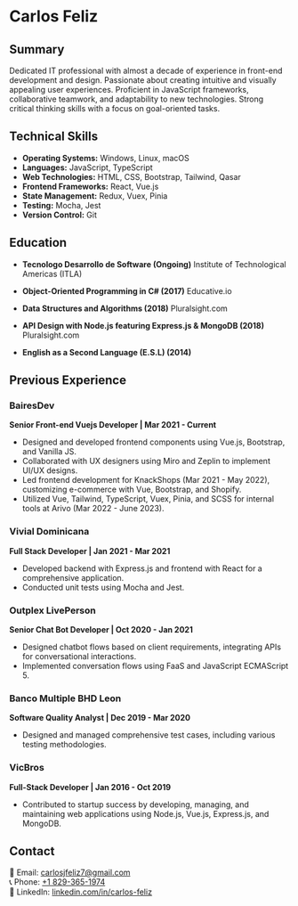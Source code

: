 # Carlos Feliz
## Summary
Dedicated IT professional with almost a decade of experience in front-end development and design. Passionate about creating intuitive and visually appealing user experiences. Proficient in JavaScript frameworks, collaborative teamwork, and adaptability to new technologies. Strong critical thinking skills with a focus on goal-oriented tasks.

## Technical Skills
- **Operating Systems:** Windows, Linux, macOS
- **Languages:** JavaScript, TypeScript
- **Web Technologies:** HTML, CSS, Bootstrap, Tailwind, Qasar
- **Frontend Frameworks:** React, Vue.js
- **State Management:** Redux, Vuex, Pinia
- **Testing:** Mocha, Jest
- **Version Control:** Git

## Education
- **Tecnologo Desarrollo de Software (Ongoing)**
  Institute of Technological Americas (ITLA)

- **Object-Oriented Programming in C# (2017)**
  Educative.io

- **Data Structures and Algorithms (2018)**
  Pluralsight.com

- **API Design with Node.js featuring Express.js & MongoDB (2018)**
  Pluralsight.com

- **English as a Second Language (E.S.L) (2014)**

## Previous Experience
### BairesDev
**Senior Front-end Vuejs Developer | Mar 2021 - Current**
- Designed and developed frontend components using Vue.js, Bootstrap, and Vanilla JS.
- Collaborated with UX designers using Miro and Zeplin to implement UI/UX designs.
- Led frontend development for KnackShops (Mar 2021 - May 2022), customizing e-commerce with Vue, Bootstrap, and Shopify.
- Utilized Vue, Tailwind, TypeScript, Vuex, Pinia, and SCSS for internal tools at Arivo (Mar 2022 - June 2023).

### Vivial Dominicana
**Full Stack Developer | Jan 2021 - Mar 2021**
- Developed backend with Express.js and frontend with React for a comprehensive application.
- Conducted unit tests using Mocha and Jest.

### Outplex LivePerson
**Senior Chat Bot Developer | Oct 2020 - Jan 2021**
- Designed chatbot flows based on client requirements, integrating APIs for conversational interactions.
- Implemented conversation flows using FaaS and JavaScript ECMAScript 5.

### Banco Multiple BHD Leon
**Software Quality Analyst | Dec 2019 - Mar 2020**
- Designed and managed comprehensive test cases, including various testing methodologies.

### VicBros
**Full-Stack Developer | Jan 2016 - Oct 2019**
- Contributed to startup success by developing, managing, and maintaining web applications using Node.js, Vue.js, Express.js, and MongoDB.

## Contact
📧 Email: carlosjfeliz7@gmail.com  
📞 Phone: [+1 829-365-1974](https://wa.me/18293651974)    
🔗 LinkedIn: [linkedin.com/in/carlos-feliz](https://www.linkedin.com/in/carlos-feliz)
